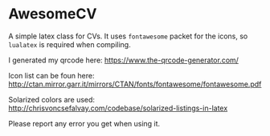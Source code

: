 AwesomeCV
=========

A simple latex class for CVs. It uses ```fontawesome``` packet for the icons, so
```lualatex``` is required when compiling.

I generated my qrcode here: https://www.the-qrcode-generator.com/

Icon list can be foun here: http://ctan.mirror.garr.it/mirrors/CTAN/fonts/fontawesome/fontawesome.pdf

Solarized colors are used: http://chrisvoncsefalvay.com/codebase/solarized-listings-in-latex

Please report any error you get when using it.
